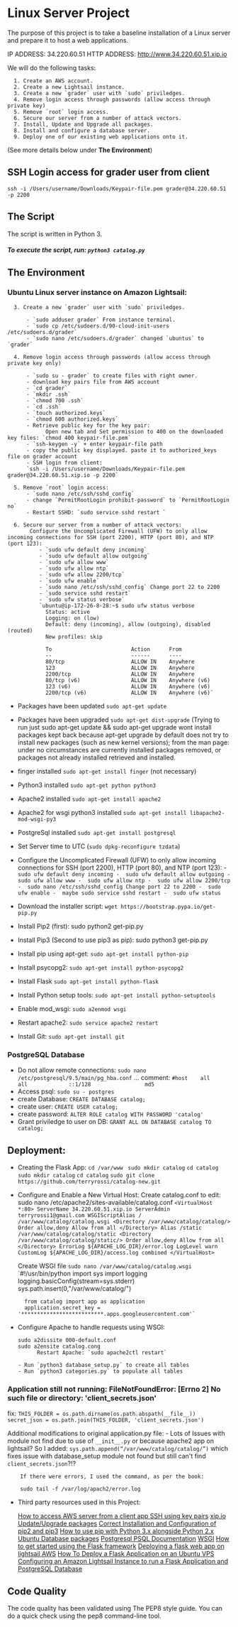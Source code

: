 # **Linux Server Project**

 The purpose of this project is to take a baseline installation of a Linux server and prepare it to host a web applications.

IP ADDRESS: 34.220.60.51 HTTP ADDRESS: http://www.34.220.60.51.xip.io

 We will do the following tasks:

      1. Create an AWS account.
      2. Create a new Lightsail instance.
      3. Create a new `grader` user with `sudo` priviledges.
      4. Remove login access through passwords (allow access through private key)
      5. Remove `root` login access.
      6. Secure our server from a number of attack vectors.
      7. Install, Update and Upgrade all packages.
      8. Install and configure a database server.
      9. Deploy one of our existing web applications onto it.

(See more details below under **The Environment**)

## **SSH Login access for grader user from client**

`ssh -i /Users/username/Downloads/Keypair-file.pem grader@34.220.60.51 -p 2200`

## **The Script**

The script is written in Python 3.

##### To execute the script, run: `python3 catalog.py`

## **The Environment**

### Ubuntu Linux server instance on Amazon Lightsail:

      3. Create a new `grader` user with `sudo` priviledges.

          - `sudo adduser grader` From instance terminal.
          - `sudo cp /etc/sudoers.d/90-cloud-init-users /etc/sudoers.d/grader`
          - `sudo nano /etc/sudoers.d/grader` changed `ubuntus` to `grader`

      4. Remove login access through passwords (allow access through private key only)

          - `sudo su - grader` to create files with right owner.
          - download key pairs file from AWS account
          - `cd grader`
          - `mkdir .ssh`
          - `chmod 700 .ssh`
          - `cd .ssh`
          - `touch authorized.keys`
          - `chmod 600 authorized.keys`
          - Retrieve public key for the key pair:
                Open new tab and Set permission to 400 on the downloaded key files: `chmod 400 keypair-file.pem`
          - `ssh-keygen -y` + enter keypair-file path
          - copy the public key displayed. paste it to authorized_keys file on grader account
          - SSH login from client:
          `ssh -i /Users/username/Downloads/Keypair-file.pem grader@34.220.60.51.xip.io -p 2200`

      5. Remove `root` login access:
          - `sudo nano /etc/ssh/sshd_config`
          - change `PermitRootLogin prohibit-password` to `PermitRootLogin no`
          - Restart SSHD: `sudo service sshd restart `

      6. Secure our server from a number of attack vectors:
           Configure the Uncomplicated Firewall (UFW) to only allow incoming connections for SSH (port 2200), HTTP (port 80), and NTP (port 123):
              - `sudo ufw default deny incoming`
              - `sudo ufw default allow outgoing`
              - `sudo ufw allow www`
              - `sudo ufw allow ntp`
              - `sudo ufw allow 2200/tcp`
              - `sudo ufw enable`
              - `sudo nano /etc/ssh/sshd_config` Change port 22 to 2200
              - `sudo service sshd restart`
              - `sudo ufw status verbose`
              `ubuntu@ip-172-26-8-28:~$ sudo ufw status verbose
                Status: active
                Logging: on (low)
                Default: deny (incoming), allow (outgoing), disabled (routed)
                New profiles: skip

                To                         Action      From
                --                         ------      ----
                80/tcp                     ALLOW IN    Anywhere
                123                        ALLOW IN    Anywhere
                2200/tcp                   ALLOW IN    Anywhere
                80/tcp (v6)                ALLOW IN    Anywhere (v6)
                123 (v6)                   ALLOW IN    Anywhere (v6)
                2200/tcp (v6)              ALLOW IN    Anywhere (v6)`


  - Packages have been updated `sudo apt-get update`
  - Packages have been upgraded `sudo apt-get dist-upgrade` (Trying to run just sudo apt-get update && sudo apt-get upgrade wont install packages kept back because apt-get upgrade by default does not try to install new packages (such as new kernel versions); from the man page: under no circumstances are currently installed packages removed, or packages not already installed retrieved and installed.

  - finger installed `sudo apt-get install finger` (not necessary)
  - Python3 installed `sudo apt-get python python3`
  - Apache2 installed `sudo apt-get install apache2`
  - Apache2 for wsgi python3 installed `sudo apt-get install libapache2-mod-wsgi-py3`
  - PostgreSql installed `sudo apt-get install postgresql`
  - Set Server time to UTC (`sudo dpkg-reconfigure tzdata`)
  - Configure the Uncomplicated Firewall (UFW) to only allow incoming connections for SSH (port 2200), HTTP (port 80), and NTP (port 123):
            - `sudo ufw default deny incoming
            -  sudo ufw default allow outgoing
            -  sudo ufw allow www
            -  sudo ufw allow ntp
            -  sudo ufw allow 2200/tcp
            -  sudo nano /etc/ssh/sshd_config Change port 22 to 2200
            -  sudo ufw enable
            -  maybe sudo service sshd restart
            -  sudo ufw status`

  - Download the installer script: `wget https://bootstrap.pypa.io/get-pip.py`
  - Install Pip2 (first): sudo python2 get-pip.py
  - Install Pip3 (Second to use pip3 as pip): sudo python3 get-pip.py

  - Install pip using apt-get: `sudo apt-get install python-pip`
  - Install psycopg2: `sudo apt-get install python-psycopg2`
  - Install Flask `sudo apt-get install python-flask`
  - Install Python setup tools: `sudo apt-get install python-setuptools`
  - Enable mod_wsgi: `sudo a2enmod wsgi`
  - Restart apache2: `sudo service apache2 restart`
  - Install Git: `sudo apt-get install git`


### PostgreSQL Database

  - Do not allow remote connections: `sudo nano /etc/postgresql/9.5/main/pg_hba.conf`
      ... comment: `#host    all             all             ::1/128                 md5`
  - Access psql: `sudo su - postgres`
  - create Database: `CREATE DATABASE catalog;`
  - create user: `CREATE USER catalog;`
  - create password: `ALTER ROLE catalog WITH PASSWORD 'catalog'`
  - Grant priviledge to user on DB: `GRANT ALL ON DATABASE catalog TO catalog;`


## Deployment:

  - Creating the Flask App:
        `cd /var/www `
        `sudo mkdir catalog`
        `cd catalog`
        `sudo mkdir catalog`
        `cd catalog`
        `sudo git clone https://github.com/terryrossi/catalog-new.git`

  - Configure and Enable a New Virtual Host:
      Create catalog.conf to edit: sudo nano /etc/apache2/sites-available/catalog.conf
        `<VirtualHost *:80>
                ServerName 34.220.60.51.xip.io
                ServerAdmin terryrossi1@gmail.com
                WSGIScriptAlias / /var/www/catalog/catalog.wsgi
                <Directory /var/www/catalog/catalog/>
                        Order allow,deny
                        Allow from all
                </Directory>
                Alias /static /var/www/catalog/catalog/static
                <Directory /var/www/catalog/catalog/static/>
                        Order allow,deny
                        Allow from all
                </Directory>
                ErrorLog ${APACHE_LOG_DIR}/error.log
                LogLevel warn
                CustomLog ${APACHE_LOG_DIR}/access.log combined
          </VirtualHost>`

      Create WSGI file
        `sudo nano /var/www/catalog/catalog.wsgi`
        `#!/usr/bin/python
          import sys
          import logging
          logging.basicConfig(stream=sys.stderr)
          sys.path.insert(0,"/var/www/catalog/")

          from catalog import app as application
          application.secret_key = '**************************.apps.googleusercontent.com'`

  - Configure Apache to handle requests using WSGI:

        sudo a2dissite 000-default.conf
        sudo a2ensite catalog.cong
              Restart Apache: `sudo apache2ctl restart`

        - Run `python3 database_setup.py` to create all tables
        - Run `python3 categories.py` to populate all tables

### Application still not running: FileNotFoundError: [Errno 2] No such file or directory: 'client_secrets.json' ###
fix: `THIS_FOLDER = os.path.dirname(os.path.abspath(__file__))
secret_json = os.path.join(THIS_FOLDER, 'client_secrets.json')`

Additional modifications to original application.py file:
        - Lots of Issues with module not find due to use of `__init__.py` or because apache2 app on lightsail? So I added: `sys.path.append(“/var/www/catalog/catalog/”)` which fixes issue with database_setup module not found but still can't find `client_secrets.json`?!?

        If there were errors, I used the command, as per the book:

        sudo tail -f /var/log/apach2/error.log



  - Third party resources used in this Project:

      [How to access AWS server from a client app SSH using key pairs](https://aws.amazon.com/premiumsupport/knowledge-center/new-user-accounts-linux-instance/)
      [xip.io](http://xip.io/)
      [Update/Upgrade packages](https://serverfault.com/questions/265410/ubuntu-server-message-says-packages-can-be-updated-but-apt-get-does-not-update)
      [Correct Installation and Configuration of pip2 and pip3](https://www.gungorbudak.com/blog/2018/08/02/correct-installation-and-configuration-of-pip2-and-pip3/)
      [How to use pip with Python 3.x alongside Python 2.x](https://stackoverflow.com/questions/11268501/how-to-use-pip-with-python-3-x-alongside-python-2-x)
      [Ubuntu Database packages](https://packages.ubuntu.com/trusty/database/)
      [Postgresql PSQL Documentation](https://www.postgresql.org/docs/9.4/app-psql.html)
      [WSGI](https://wsgi.readthedocs.io/en/latest/)
      [How to get started using the Flask framework](https://www.youtube.com/watch?v=MwZwr5Tvyxo)
      [Deploying a flask web app on lightsail AWS](https://mudspringhiker.github.io/deploying-a-flask-web-app-on-lightsail-aws.html)
      [How To Deploy a Flask Application on an Ubuntu VPS](https://www.digitalocean.com/community/tutorials/how-to-deploy-a-flask-application-on-an-ubuntu-vps)
      [Configuring an Amazon Lightsail Instance to run a Flask Application and PostgreSQL Database](https://github.com/kotamichael/amazon-lightsail-server-configuration/blob/master/README.md#acknowledgments)


## Code Quality

The code quality has been validated using The PEP8 style guide. You can do a quick check using the pep8 command-line tool.
